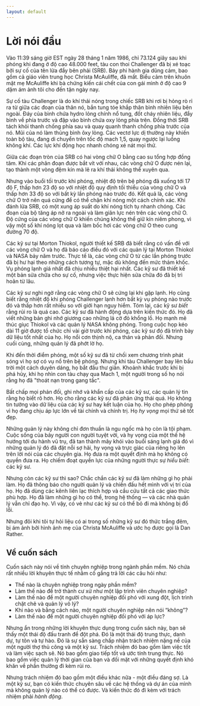```yaml
---
layout: default
---
```


# Lời nói đầu

Vào 11:39 sáng giờ EST ngày 28 tháng 1 năm 1986, chỉ 73.124 giây sau khi phóng khi đang ở độ cao 48.000 feet, tàu con thoi Challenger đã bị xé toạc bởi sự cố của tên lửa đẩy bên phải (SRB). Bảy phi hành gia dũng cảm, bao gồm cả giáo viên trung học Christa McAuliffe, đã mất. Biểu cảm trên khuôn mặt mẹ McAuliffe khi bà chứng kiến cái chết của con gái mình ở độ cao 9 dặm ám ảnh tôi cho đến tận ngày nay.

Sự cố tàu Challenger là do khí thải nóng trong chiếc SRB khi rơi bị hỏng rò rỉ ra từ giữa các đoạn của thân nó, bắn tung tóe khắp thân bình nhiên liệu bên ngoài. Đáy của bình chứa hydro lỏng chính nổ tung, đốt cháy nhiên liệu, đẩy bình về phía trước và đập vào bình chứa oxy lỏng phía trên. Đồng thời SRB tách khỏi thanh chống phía sau và quay quanh thanh chống phía trước của nó. Mũi của nó làm thủng bình ôxy lỏng. Các vectơ lực dị thường này khiến toàn bộ tàu, đang di chuyển trên tốc độ mach 1,5, quay ngược lại luồng không khí. Các lực khí động học nhanh chóng xé nát mọi thứ.

Giữa các đoạn tròn của SRB có hai vòng chữ O bằng cao su tổng hợp đồng tâm. Khi các phân đoạn được bắt vít với nhau, các vòng chữ O được nén lại, tạo thành một vòng đệm kín mà lẽ ra khí thải không thể xuyên qua.

Nhưng vào buổi tối trước khi phóng, nhiệt độ trên bệ phóng đã xuống tới 17 độ F, thấp hơn 23 độ so với nhiệt độ quy định tối thiểu của vòng chữ O và thấp hơn 33 độ so với bất kỳ lần phóng nào trước đó. Kết quả là, các vòng chữ O trở nên quá cứng để có thể chặn khí nóng một cách chính xác. Khi đánh lửa SRB, có một xung áp suất do khí nóng tích tụ nhanh chóng. Các đoạn của bộ tăng áp nở ra ngoài và làm giãn lực nén trên các vòng chữ O. Độ cứng của các vòng chữ O khiến chúng không thể giữ kín niêm phong, vì vậy một số khí nóng lọt qua và làm bốc hơi các vòng chữ O theo cung đường 70 độ.

Các kỹ sư tại Morton Thiokol, người thiết kế SRB đã biết rằng có vấn đề với các vòng chữ O và họ đã báo cáo điều đó với các quản lý tại Morton Thiokol và NASA bảy năm trước. Thực tế là, các vòng chữ O từ các lần phóng trước đã bị hư hại theo những cách tương tự, mặc dù không đến mức thảm khốc. Vụ phóng lạnh giá nhất đã chịu nhiều thiệt hại nhất. Các kỹ sư đã thiết kế một bản sửa chữa cho sự cố, nhưng việc thực hiện sửa chữa đó đã bị trì hoãn từ lâu.

Các kỹ sư nghi ngờ rằng các vòng chữ O sẽ cứng lại khi gặp lạnh. Họ cũng biết rằng nhiệt độ khi phóng Challenger lạnh hơn bất kỳ vụ phóng nào trước đó và thấp hơn rất nhiều so với giới hạn nguy hiểm. Tóm lại, các kỹ sư _biết_ rằng rủi ro là quá cao. Các kỹ sư đã hành động dựa trên kiến thức đó. Họ đã viết những bản ghi nhớ giương cao những lá cờ đỏ khổng lồ. Họ mạnh mẽ thúc giục Thiokol và các quản lý NASA không phóng. Trong cuộc họp kéo dài 11 giờ được tổ chức chỉ vài giờ trước khi phóng, các kỹ sư đó đã trình bày dữ liệu tốt nhất của họ. Họ nổi cơn thịnh nộ, ca thán và phản đối. Nhưng cuối cùng, những quản lý đã phớt lờ họ.

Khi đến thời điểm phóng, một số kỹ sư đã từ chối xem chương trình phát sóng vì họ sợ có vụ nổ trên bệ phóng. Nhưng khi tàu Challenger bay lên bầu trời một cách duyên dáng, họ bắt đầu thư giãn. Khoảnh khắc trước khi bị phá hủy, khi họ nhìn con tàu chạy qua Mach 1, một người trong số họ nói rằng họ đã "thoát nạn trong gang tấc".

Bất chấp mọi phản đối, ghi nhớ và khẩn cấp của các kỹ sư, các quản lý tin rằng họ biết rõ hơn. Họ cho rằng các kỹ sư đã phản ứng thái quá. Họ không tin tưởng vào dữ liệu của các kỹ sư hay kết luận của họ. Họ cho phép phóng vì họ đang chịu áp lực lớn về tài chính và chính trị. Họ _hy vọng_ mọi thứ sẽ tốt đẹp.

Những quản lý này không chỉ đơn thuần là ngu ngốc mà họ còn là tội phạm. Cuộc sống của bảy người con người tuyệt vời, và hy vọng của một thế hệ hướng tới du hành vũ trụ, đã tan thành mây khói vào buổi sáng lạnh giá đó vì những quản lý đó đã đặt nỗi sợ hãi, hy vọng và trực giác của riêng họ lên trên lời nói của các chuyên gia. Họ đưa ra một quyết định mà họ không có quyền đưa ra. Họ chiếm đoạt quyền lực của những người thực sự _hiểu biết_: các kỹ sư.

Nhưng còn các kỹ sư thì sao? Chắc chắn các kỹ sư đã làm những gì họ phải làm. Họ đã thông báo cho người quản lý và chiến đấu hết mình với vị trí của họ. Họ đã dùng các kênh liên lạc thích hợp và cầu cứu tất cả các giao thức phù hợp. Họ đã làm những gì họ có thể, trong hệ thống — và các nhà quản lý vẫn chỉ đạo họ. Vì vậy, có vẻ như các kỹ sư có thể bỏ đi mà không bị đổ lỗi.

Nhưng đôi khi tôi tự hỏi liệu có ai trong số những kỹ sư đó thức trắng đêm, bị ám ảnh bởi hình ảnh mẹ của Christa McAuliffe và ước họ được gọi là Dan Rather.

## Về cuốn sách

Cuốn sách này nói về tính chuyên nghiệp trong ngành phần mềm. Nó chứa rất nhiều lời khuyên thực tế nhằm cố gắng trả lời các câu hỏi như:

- Thế nào là chuyên nghiệp trong ngày phần mềm?
- Làm thế nào để trở thành cư xử như một lập trình viên chuyên nghiệp?
- Làm thế nào để một người chuyên nghiệp đối phó với xung đột, lịch trình chặt chẽ và quản lý vô lý?
- Khi nào và bằng cách nào, một người chuyên nghiệp nên nói “không”?
- Làm thế nào để một người chuyên nghiệp đối phó với áp lực?

Nhưng ẩn trong những lời khuyên thực dụng trong cuốn sách này, bạn sẽ thấy một thái độ đấu tranh để đột phá. Đó là một thái độ trung thực, danh dự, tự tôn và tự hào. Đó là sự sẵn sàng chấp nhận trách nhiệm nặng nề của một người thợ thủ công và một kỹ sư. Trách nhiệm đó bao gồm làm việc tốt và làm việc sạch sẽ. Nó bao gồm giao tiếp tốt và ước tính trung thực. Nó bao gồm việc quản lý thời gian của bạn và đối mặt với những quyết định khó khăn về phần thưởng đi kèm rủi ro.

Nhưng trách nhiệm đó bao gồm một điều khác nữa - một điều đáng sợ. Là một kỹ sư, bạn có kiến thức chuyên sâu về các hệ thống và dự án của mình mà không quản lý nào có thể có được. Và kiến thức đó đi kèm với trách nhiệm phải _hành động_.
